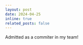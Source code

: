 ```yaml
---
layout: post
date: 2024-04-25
inline: true
related_posts: false
---
```


Admitted as a commiter in my team!
